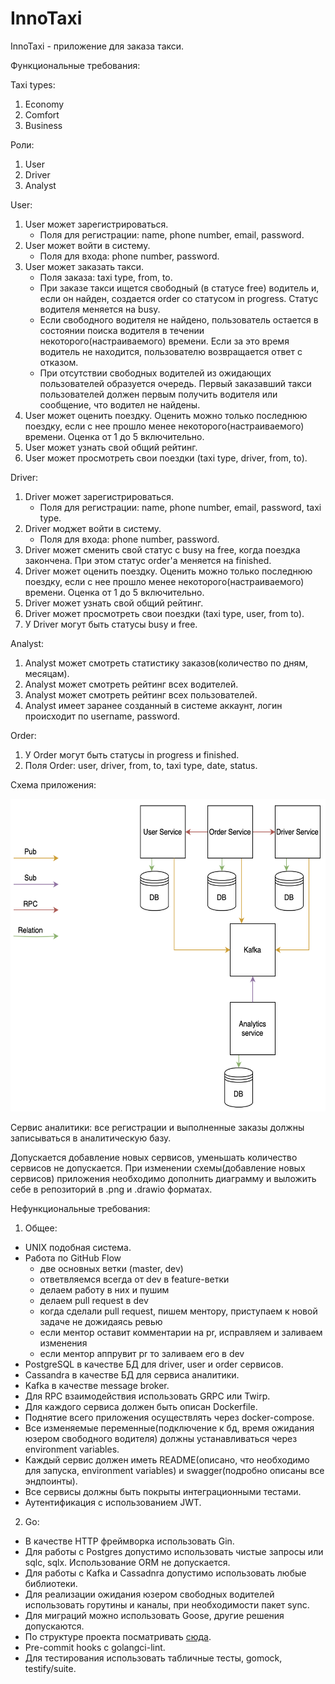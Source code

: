 # InnoTaxi

InnoTaxi - приложение для заказа такси. 


Функциональные требования: 

Taxi types:
1) Economy
2) Comfort
3) Business

Роли:
1) User
2) Driver
3) Analyst

User:
1) User может зарегистрироваться. 
    - Поля для регистрации: name, phone number, email, password.
2) User может войти в систему.
    - Поля для входа: phone number, password.
3) User может заказать такси. 
    - Поля заказа: taxi type, from, to.
    - При заказе такси ищется свободный (в статусе free) водитель и, если он найден, создается order со статусом in progress. Статус водителя меняется на busy.
    - Если свободного водителя не найдено, пользователь остается в состоянии поиска водителя в течении некоторого(настраиваемого) времени. Если за это время водитель не находится, пользователю возвращается ответ с отказом.
    - При отсутствии свободных водителей из ожидающих пользователей образуется очередь. Первый заказавший такси пользователей должен первым получить водителя или сообщение, что водител не найдены.
4) User может оценить поездку. Оценить можно только последнюю поездку, если с нее прошло менее некоторого(настраиваемого) времени. Оценка от 1 до 5 включительно.
5) User может узнать свой общий рейтинг.
6) User может просмотреть свои поездки (taxi type, driver, from, to).

Driver:
1) Driver может зарегистрироваться. 
    - Поля для регистрации: name, phone number, email, password, taxi type.
2) Driver моджет войти в систему.
    - Поля для входа: phone number, password.
3) Driver может сменить свой статус с busy на free, когда поездка закончена. При этом статус order'a меняется на finished.
4) Driver может оценить поездку. Оценить можно только последнюю поездку, если с нее прошло менее некоторого(настраиваемого) времени. Оценка от 1 до 5 включительно.
5) Driver может узнать свой общий рейтинг.
6) Driver может просмотреть свои поездки (taxi type, user, from to).
7) У Driver могут быть статусы busy и free.

Analyst:
1) Analyst может смотреть статистику заказов(количество по дням, месяцам).
2) Analyst может смотреть рейтинг всех водителей.
3) Analyst может смотреть рейтинг всех пользователей.
4) Analyst имеет заранее созданный в системе аккаунт, логин происходит по username, password.

Order: 
1) У Order могут быть статусы in progress и finished.
2) Поля Order: user, driver, from, to, taxi type, date, status.

Схема приложения: 

<img src="Design diagram.png" width="600" height="500" /> 


Сервис аналитики: все регистрации и выполненные заказы должны записываться в аналитическую базу. 

Допускается добавление новых сервисов, уменьшать количество сервисов не допускается. При изменении схемы(добавление новых сервисов) приложения необходимо дополнить диаграмму и выложить себе в репозиторий в .png и .drawio форматах.

Нефункциональные требования:

1) Общее:
  - UNIX подобная система.
  - Работа по GitHub Flow
    - две основных ветки (master, dev)
    - ответвляемся всегда от dev в feature-ветки
    - делаем работу в них и пушим
    - делаем pull request в dev
    - когда сделали pull request, пишем ментору, приступаем к новой задаче не дожидаясь ревью
    - если ментор оставит комментарии на pr, исправляем и заливаем изменения
    - если ментор аппрувит pr то заливаем его в dev
  - PostgreSQL в качестве БД для driver, user и order сервисов.
  - Cassandra в качестве БД для сервиса аналитики.
  - Kafka в качестве message broker.
  - Для RPC взаимодействия использовать GRPC или Twirp.
  - Для каждого сервиса должен быть описан Dockerfile.
  - Поднятие всего приложения осуществлять через docker-compose. 
  - Все изменяемые переменные(подключение к бд, время ожидания юзером свободного водителя) должны устанавливаться через environment variables.
  - Каждый сервис должен иметь README(описано, что необходимо для запуска, environment variables) и swagger(подробно описаны все эндпоинты). 
  - Все сервисы должны быть покрыты интеграционными тестами.
  - Аутентификация с использованием JWT.
 2) Go: 
  - В качестве HTTP фреймворка использовать Gin. 
  - Для работы с Postgres допустимо использовать чистые запросы или sqlc, sqlx. Использование ORM не допускается.
  - Для работы с Kafka и Cassadnra допустимо использовать любые библиотеки.
  - Для реализации ожидания юзером свободных водителей использовать горутины и каналы, при необходимости пакет sync.
  - Для миграций можно использовать Goose, другие решения допускаются.
  - По структуре проекта посматривать [сюда](https://github.com/golang-standards/project-layout).
  - Pre-commit hooks с golangci-lint.
  - Для тестирования использовать табличные тесты, gomock, testify/suite.
